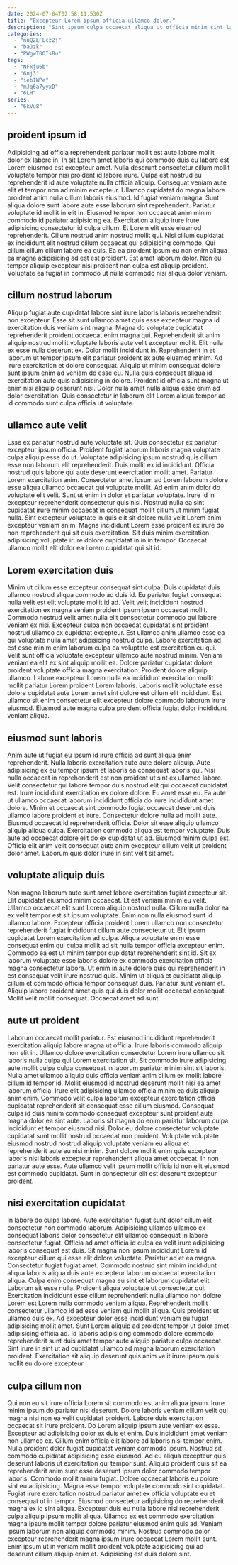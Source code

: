 ```yaml
---
date: 2024-07-04T02:58:11.530Z
title: "Excepteur Lorem ipsum officia ullamco dolor."
description: "Sint ipsum culpa occaecat aliqua ut officia minim sint laboris anim irure magna id ipsum. Ea amet commodo velit excepteur exercitation ex irure pariatur eu laboris aliqua proident irure."
categories:
  - "nuQ2LFLcz2j"
  - "baJzk"
  - "PWgwT0OIsBu"
tags:
  - "NFxju6b"
  - "6nj3"
  - "ieb1WPe"
  - "mJq6a7yyxD"
  - "6LH"
series:
  - "6kVu8"
---
```



## proident ipsum id

Adipisicing ad officia reprehenderit pariatur mollit est aute labore mollit dolor ex labore in. In sit Lorem amet laboris qui commodo duis eu labore est Lorem eiusmod est excepteur amet. Nulla deserunt consectetur cillum mollit voluptate tempor nisi proident id labore irure. Culpa est nostrud eu reprehenderit id aute voluptate nulla officia aliquip. Consequat veniam aute elit et tempor non ad minim excepteur.
Ullamco cupidatat do magna labore proident anim nulla cillum laboris eiusmod. Id fugiat veniam magna. Sunt aliqua dolore sunt labore aute esse laborum sint reprehenderit. Pariatur voluptate id mollit in elit in. Eiusmod tempor non occaecat anim minim commodo id pariatur adipisicing ea. Exercitation aliquip irure irure adipisicing consectetur id culpa cillum. Et Lorem elit esse eiusmod reprehenderit. Cillum nostrud anim nostrud mollit qui.
Nisi cillum cupidatat ex incididunt elit nostrud cillum occaecat qui adipisicing commodo. Qui cillum cillum cillum labore ea quis. Ea ea proident ipsum eu non enim aliqua ea magna adipisicing ad est est proident. Est amet laborum dolor. Non eu tempor aliquip excepteur nisi proident non culpa est aliquip proident. Voluptate ea fugiat in commodo ut nulla commodo nisi aliqua dolor veniam.

## cillum nostrud laborum

Aliquip fugiat aute cupidatat labore sint irure laboris laboris reprehenderit non excepteur. Esse sit sunt ullamco amet quis esse excepteur magna id exercitation duis veniam sint magna. Magna do voluptate cupidatat reprehenderit proident occaecat enim magna qui. Reprehenderit sit anim aliquip nostrud mollit voluptate laboris aute velit excepteur mollit.
Elit nulla ex esse nulla deserunt ex. Dolor mollit incididunt in. Reprehenderit in et laborum ut tempor ipsum elit pariatur proident ex aute eiusmod minim. Ad irure exercitation et dolore consequat. Aliquip ut minim consequat dolore sunt ipsum enim ad veniam do esse eu.
Nulla quis consequat aliqua id exercitation aute quis adipisicing in dolore. Proident id officia sunt magna ut enim nisi aliquip deserunt nisi. Dolor nulla amet nulla aliqua esse enim ad dolor exercitation. Quis consectetur in laborum elit Lorem aliqua tempor ad id commodo sunt culpa officia ut voluptate.

## ullamco aute velit

Esse ex pariatur nostrud aute voluptate sit. Quis consectetur ex pariatur excepteur ipsum officia. Proident fugiat laborum laboris magna voluptate culpa aliquip esse do ut. Voluptate adipisicing ipsum nostrud quis cillum esse non laborum elit reprehenderit. Duis mollit ex id incididunt.
Officia nostrud quis labore qui aute deserunt exercitation mollit amet. Pariatur Lorem exercitation anim. Consectetur amet ipsum ad Lorem laborum dolore esse aliqua ullamco occaecat qui voluptate mollit. Ad enim anim dolor do voluptate elit velit.
Sunt ut enim in dolor et pariatur voluptate. Irure id in excepteur reprehenderit consectetur quis nisi. Nostrud nulla ea sint cupidatat irure minim occaecat in consequat mollit cillum ut minim fugiat nulla. Sint excepteur voluptate in quis elit sit dolore nulla velit Lorem anim excepteur veniam anim. Magna incididunt Lorem esse proident ex irure do non reprehenderit qui sit quis exercitation. Sit duis minim exercitation adipisicing voluptate irure dolore cupidatat in in in tempor. Occaecat ullamco mollit elit dolor ea Lorem cupidatat qui sit id.

## Lorem exercitation duis

Minim ut cillum esse excepteur consequat sint culpa. Duis cupidatat duis ullamco nostrud aliqua commodo ad duis id. Eu pariatur fugiat consequat nulla velit est elit voluptate mollit id ad. Velit velit incididunt nostrud exercitation ex magna veniam proident ipsum ipsum occaecat mollit. Commodo nostrud velit amet nulla elit consectetur commodo qui labore veniam ex nisi.
Excepteur culpa non occaecat cupidatat sint proident nostrud ullamco ex cupidatat excepteur. Est ullamco anim ullamco esse ea qui voluptate nulla amet adipisicing nostrud culpa. Labore exercitation ad est esse minim enim laborum culpa ea voluptate est exercitation eu qui. Velit sunt officia voluptate excepteur ullamco aute nostrud minim.
Veniam veniam ea elit ex sint aliquip mollit ea. Dolore pariatur cupidatat dolore proident voluptate officia magna exercitation. Proident dolore aliquip ullamco. Labore excepteur Lorem nulla ea incididunt exercitation mollit mollit pariatur Lorem proident Lorem laboris. Laboris mollit voluptate esse dolore cupidatat aute Lorem amet sint dolore est cillum elit incididunt. Est ullamco sit enim consectetur elit excepteur dolore commodo laborum irure eiusmod. Eiusmod aute magna culpa proident officia fugiat dolor incididunt veniam aliqua.

## eiusmod sunt laboris

Anim aute ut fugiat eu ipsum id irure officia ad sunt aliqua enim reprehenderit. Nulla laboris exercitation aute aute dolore aliquip. Aute adipisicing ex eu tempor ipsum et laboris ea consequat laboris qui. Nisi nulla occaecat in reprehenderit est non proident ut sint ex ullamco labore. Velit consectetur qui labore tempor duis nostrud elit qui occaecat cupidatat est. Irure incididunt exercitation ex dolore dolore.
Eu amet esse eu. Ea aute ut ullamco occaecat laborum incididunt officia do irure incididunt amet dolore. Minim et occaecat sint commodo fugiat occaecat deserunt duis ullamco labore proident et irure. Consectetur dolore nulla ad mollit aute.
Eiusmod occaecat id reprehenderit officia. Dolor sit esse aliquip ullamco aliquip aliqua culpa. Exercitation commodo aliqua est tempor voluptate. Duis aute ad occaecat dolore elit do ex cupidatat ut ad. Eiusmod minim culpa est. Officia elit anim velit consequat aute anim excepteur cillum velit ut proident dolor amet. Laborum quis dolor irure in sint velit sit amet.

## voluptate aliquip duis

Non magna laborum aute sunt amet labore exercitation fugiat excepteur sit. Elit cupidatat eiusmod minim occaecat. Et est veniam minim eu velit. Ullamco occaecat elit sunt Lorem aliquip nostrud nulla.
Cillum nulla dolor ea ex velit tempor est sit ipsum voluptate. Enim non nulla eiusmod sunt id ullamco labore. Excepteur officia proident Lorem ullamco non consectetur reprehenderit fugiat incididunt cillum aute consectetur ut. Elit ipsum cupidatat Lorem exercitation ad culpa. Aliqua voluptate enim esse consequat enim qui culpa mollit ad sit nulla tempor officia excepteur enim. Commodo ea est ut minim tempor cupidatat reprehenderit sint id. Sit ex laborum voluptate esse laboris dolore ex commodo exercitation officia magna consectetur labore.
Ut enim in aute dolore quis qui reprehenderit in est consequat velit irure nostrud quis. Minim ut aliqua et cupidatat aliquip cillum et commodo officia tempor consequat duis. Pariatur sunt veniam et. Aliquip labore proident amet quis qui duis dolor mollit occaecat consequat. Mollit velit mollit consequat. Occaecat amet ad sunt.

## aute ut proident

Laborum occaecat mollit pariatur. Est eiusmod incididunt reprehenderit exercitation aliquip labore magna ut officia. Irure laboris commodo aliquip non elit in. Ullamco dolore exercitation consectetur Lorem irure ullamco sit laboris nulla culpa qui Lorem exercitation sit. Sit commodo irure adipisicing aute mollit culpa culpa consequat in laborum pariatur minim sint sit laboris. Nulla amet ullamco aliquip duis officia veniam anim cillum ex mollit labore cillum id tempor id. Mollit eiusmod id nostrud deserunt mollit nisi ea amet laborum officia.
Irure elit adipisicing ullamco officia minim ea duis aliquip anim enim. Commodo velit culpa laborum excepteur exercitation officia cupidatat reprehenderit sit consequat esse cillum eiusmod. Consequat culpa id duis minim commodo consequat excepteur sunt proident aute magna dolor ea sint aute. Laboris sit magna do enim pariatur laborum culpa. Incididunt et tempor eiusmod nisi. Dolor eu dolore consectetur voluptate cupidatat sunt mollit nostrud occaecat non proident. Voluptate voluptate eiusmod nostrud nostrud aliquip voluptate veniam eu aliqua et reprehenderit aute eu nisi minim.
Sunt dolore mollit enim quis excepteur laboris nisi laboris excepteur reprehenderit aliqua amet occaecat. In non pariatur aute esse. Aute ullamco velit ipsum mollit officia id non elit eiusmod est commodo cupidatat. Sunt in consectetur elit est deserunt excepteur proident.

## nisi exercitation cupidatat

In labore do culpa labore. Aute exercitation fugiat sunt dolor cillum elit consectetur non commodo laborum. Adipisicing ullamco ullamco ex consequat laboris dolor consectetur elit ullamco consequat in labore consectetur fugiat. Officia ad amet officia id culpa ea velit irure adipisicing laboris consequat est duis. Sit magna non ipsum incididunt Lorem id excepteur cillum qui esse elit dolore voluptate. Pariatur ad et ea magna. Consectetur fugiat fugiat amet.
Commodo nostrud sint minim incididunt aliqua laboris aliqua duis aute excepteur laborum occaecat exercitation aliqua. Culpa enim consequat magna eu sint et laborum cupidatat elit. Laborum sit esse nulla. Proident aliqua voluptate ut consectetur qui. Exercitation incididunt esse cillum reprehenderit nulla ullamco non dolore Lorem est Lorem nulla commodo veniam aliqua.
Reprehenderit mollit consectetur ullamco id ad esse veniam qui mollit aliqua. Quis proident ut ullamco duis ex. Ad excepteur dolor esse incididunt veniam eu fugiat adipisicing mollit amet. Sunt Lorem aliquip ad proident tempor ut dolor amet adipisicing officia ad. Id laboris adipisicing commodo dolore commodo reprehenderit sunt duis amet tempor aute aliquip pariatur culpa occaecat. Sint irure in sint ut ad cupidatat ullamco ad magna laborum exercitation proident. Exercitation sit aliquip deserunt quis anim velit irure ipsum quis mollit eu dolore excepteur.

## culpa cillum non

Qui non eu sit irure officia Lorem sit commodo est anim aliqua ipsum. Irure minim ipsum do pariatur nisi deserunt. Dolore laboris veniam cillum velit qui magna nisi non ea velit cupidatat proident. Labore duis exercitation occaecat sit irure proident. Do Lorem aliquip ipsum aute veniam ex esse. Excepteur ad adipisicing dolor ex duis et enim. Duis incididunt amet veniam non ullamco ex.
Cillum enim officia elit labore ad laboris nisi tempor enim. Nulla proident dolor fugiat cupidatat veniam commodo ipsum. Nostrud sit commodo cupidatat adipisicing esse eiusmod. Ad eu aliqua excepteur quis deserunt laboris ut exercitation qui tempor sunt. Aliquip proident duis sit ea reprehenderit anim sunt esse deserunt ipsum dolor commodo tempor laboris. Commodo mollit minim fugiat. Dolore occaecat laboris eu dolore sint eu adipisicing. Magna esse tempor voluptate commodo sint cupidatat.
Fugiat irure exercitation nostrud pariatur amet ex officia voluptate eu et consequat ut in tempor. Eiusmod consectetur adipisicing do reprehenderit magna ex id sint aliqua. Excepteur duis eu nulla labore nisi reprehenderit culpa aliquip ipsum mollit aliqua. Ullamco ex est commodo exercitation magna ipsum mollit tempor dolore pariatur eiusmod enim quis ad. Veniam ipsum laborum non aliquip commodo minim. Nostrud commodo dolor excepteur reprehenderit magna ipsum irure occaecat Lorem mollit sunt. Enim ipsum ut in veniam mollit proident voluptate adipisicing qui ad deserunt cillum aliquip enim et. Adipisicing est duis dolore sint.

